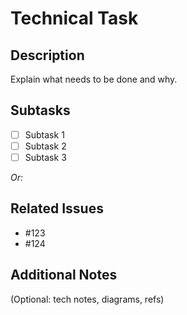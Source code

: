 # Technical Task

## Description
Explain what needs to be done and why.

## Subtasks
- [ ] Subtask 1
- [ ] Subtask 2
- [ ] Subtask 3

_Or:_

## Related Issues
- #123
- #124

## Additional Notes
(Optional: tech notes, diagrams, refs)